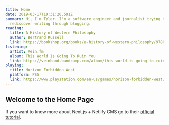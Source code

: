 ```yaml
---
title: Home
date: 2019-03-17T19:31:20.591Z
summary: Hi, I'm Tyler. I'm a software engineer and journalist trying to
  rediscover writing through blogging.
reading:
  title: A History of Western Philosophy
  author: Bertrand Russell
  link: https://bookshop.org/books/a-history-of-western-philosophy/9780671201586
listening:
  artist: Vein.fm
  album: This World Is Going To Ruin You
  link: https://veinband.bandcamp.com/album/this-world-is-going-to-ruin-you
playing:
  title: Horizon Forbidden West
  platform: PS5
  link: https://www.playstation.com/en-us/games/horizon-forbidden-west/
---
```


## Welcome to the Home Page

If you want to know more about Next.js + Netlify CMS go to their [official tutorial](https://www.netlifycms.org/docs/nextjs/).
